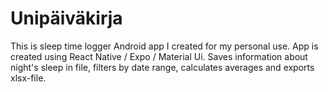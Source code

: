 # Unipäiväkirja

This is sleep time logger Android app I created for my personal use. App is created using React Native / Expo / Material Ui.
Saves information about night's sleep in file, filters by date range, calculates averages and exports xlsx-file.






